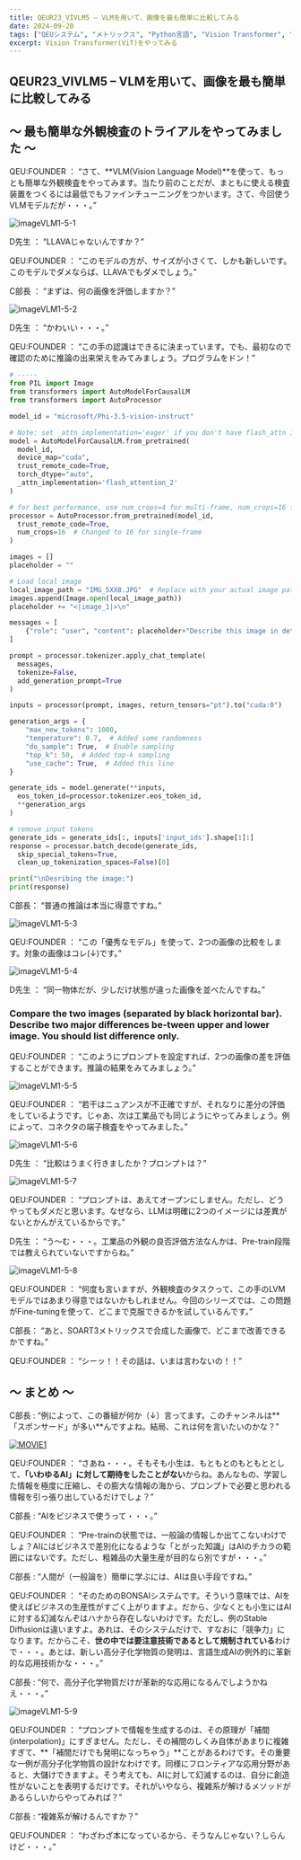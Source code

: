 ```yaml
---
title: QEUR23_VIVLM5 – VLMを用いて、画像を最も簡単に比較してみる
date: 2024-09-20
tags: ["QEUシステム", "メトリックス", "Python言語", "Vision Transformer", "LLM", "データセット", "Fine-tuning", "Vision language Model"]
excerpt: Vision Transformer(ViT)をやってみる
---
```


## QEUR23_VIVLM5 – VLMを用いて、画像を最も簡単に比較してみる

## ～ 最も簡単な外観検査のトライアルをやってみました ～

QEU:FOUNDER ： “さて、**VLM(Vision Language Model)**を使って、もっとも簡単な外観検査をやってみます。当たり前のことだが、まともに使える検査装置をつくるには最低でもファインチューニングをつかいます。さて、今回使うVLMモデルだが・・・。”

![imageVLM1-5-1](/2024-09-20-QEUR23_VIVLM5/imageVLM1-5-1.jpg)

D先生 ： “LLAVAじゃないんですか？”

QEU:FOUNDER ： “このモデルの方が、サイズが小さくて、しかも新しいです。このモデルでダメならば、LLAVAでもダメでしょう。”

C部長 ： “まずは、何の画像を評価しますか？”

![imageVLM1-5-2](/2024-09-20-QEUR23_VIVLM5/imageVLM1-5-2.jpg)

D先生 ： “かわいい・・・。”

QEU:FOUNDER ： “この手の認識はできるに決まっています。でも、最初なので確認のために推論の出来栄えをみてみましょう。プログラムをドン！”

```python
# -----
from PIL import Image 
from transformers import AutoModelForCausalLM 
from transformers import AutoProcessor 

model_id = "microsoft/Phi-3.5-vision-instruct" 

# Note: set _attn_implementation='eager' if you don't have flash_attn installed
model = AutoModelForCausalLM.from_pretrained(
  model_id, 
  device_map="cuda", 
  trust_remote_code=True, 
  torch_dtype="auto", 
  _attn_implementation='flash_attention_2'    
)

# for best performance, use num_crops=4 for multi-frame, num_crops=16 for single-frame.
processor = AutoProcessor.from_pretrained(model_id, 
  trust_remote_code=True, 
  num_crops=16  # Changed to 16 for single-frame
) 

images = []
placeholder = ""

# Load local image
local_image_path = "IMG_5XX8.JPG"  # Replace with your actual image path
images.append(Image.open(local_image_path))
placeholder += "<|image_1|>\n"

messages = [
    {"role": "user", "content": placeholder+"Describe this image in detail, including the main subject, actions, and setting."},
]

prompt = processor.tokenizer.apply_chat_template(
  messages, 
  tokenize=False, 
  add_generation_prompt=True
)

inputs = processor(prompt, images, return_tensors="pt").to("cuda:0") 

generation_args = { 
    "max_new_tokens": 1000,
    "temperature": 0.7,  # Added some randomness
    "do_sample": True,  # Enable sampling
    "top_k": 50,  # Added top-k sampling
    "use_cache": True,  # Added this line
} 

generate_ids = model.generate(**inputs, 
  eos_token_id=processor.tokenizer.eos_token_id, 
  **generation_args
)

# remove input tokens 
generate_ids = generate_ids[:, inputs['input_ids'].shape[1]:]
response = processor.batch_decode(generate_ids, 
  skip_special_tokens=True, 
  clean_up_tokenization_spaces=False)[0] 

print("\nDesribing the image:")
print(response)

```

C部長： “普通の推論は本当に得意ですね。”

![imageVLM1-5-3](/2024-09-20-QEUR23_VIVLM5/imageVLM1-5-3.jpg)

QEU:FOUNDER ： “この「優秀なモデル」を使って、2つの画像の比較をします。対象の画像はコレ(↓)です。”

![imageVLM1-5-4](/2024-09-20-QEUR23_VIVLM5/imageVLM1-5-4.jpg)

D先生 ： “同一物体だが、少しだけ状態が違った画像を並べたんですね。”

### Compare the two images (separated by black horizontal bar). Describe two major differences be-tween upper and lower image. You should list difference only.

QEU:FOUNDER ： “このようにプロンプトを設定すれば、2つの画像の差を評価することができます。推論の結果をみてみましょう。”

![imageVLM1-5-5](/2024-09-20-QEUR23_VIVLM5/imageVLM1-5-5.jpg)

QEU:FOUNDER ： “若干はニュアンスが不正確ですが、それなりに差分の評価をしているようです。じゃあ、次は工業品でも同じようにやってみましょう。例によって、コネクタの端子検査をやってみました。”

![imageVLM1-5-6](/2024-09-20-QEUR23_VIVLM5/imageVLM1-5-6.jpg)

D先生 ： “比較はうまく行きましたか？プロンプトは？”

![imageVLM1-5-7](/2024-09-20-QEUR23_VIVLM5/imageVLM1-5-7.jpg)

QEU:FOUNDER ： “プロンプトは、あえてオープンにしません。ただし、どうやってもダメだと思います。なぜなら、LLMは明確に2つのイメージには差異がないとかんがえているからです。”

D先生 ： “う～む・・・。工業品の外観の良否評価方法なんかは、Pre-train段階では教えられていないですからね。”

![imageVLM1-5-8](/2024-09-20-QEUR23_VIVLM5/imageVLM1-5-8.jpg)

QEU:FOUNDER ： “何度も言いますが、外観検査のタスクって、この手のLVMモデルではあまり得意ではないかもしれません。今回のシリーズでは、この問題がFine-tuningを使って、どこまで克服できるかを試しているんです。”

C部長： “あと、SOART3メトリックスで合成した画像で、どこまで改善できるかですね。”

QEU:FOUNDER ： “シーッ！！その話は、いまは言わないの！！”

## ～ まとめ ～

C部長 : “例によって、この番組が何か（↓）言ってます。このチャンネルは**「スポンサード」が多い**んですよね。結局、これは何を言いたいのかな？”

[![MOVIE1](http://img.youtube.com/vi/NEWi_7nWPFU/0.jpg)](http://www.youtube.com/watch?v=NEWi_7nWPFU "【AIで変わるビジネスの世界】アナログかデジタルかの二項対立ではない／精度の高いデータを企業が持ち続けることが追い風になる／経営者が自らデジタルと対峙／知識習得が一気に変わるフェーズ")

QEU:FOUNDER ： “さあね・・・。そもそも小生は、もともとのもともととして、**「いわゆるAI」に対して期待をしたことがない**からね。あんなもの、学習した情報を極度に圧縮し、その膨大な情報の海から、プロンプトで必要と思われる情報を引っ張り出しているだけでしょ？”

C部長 : “AIをビジネスで使うって・・・。”

QEU:FOUNDER ： “Pre-trainの状態では、一般論の情報しか出てこないわけでしょ？AIにはビジネスで差別化になるような「とがった知識」はAIのチカラの範囲にはないです。ただし、粗雑品の大量生産が目的なら別ですが・・・。”

C部長 : “人間が（一般論を）簡単に学ぶには、AIは良い手段ですね。”

QEU:FOUNDER ： “そのためのBONSAIシステムです。そういう意味では、AIを使えばビジネスの生産性がすごく上がりますよ。だから、少なくとも小生にはAIに対する幻滅なんぞはハナから存在しないわけです。ただし、例のStable Diffusionは違いますよ。あれは、そのシステムだけで、すなおに「競争力」になります。だからこそ、**世の中では要注意技術であるとして規制されている**わけで・・・。あとは、新しい高分子化学物質の発明は、言語生成AIの例外的に革新的な応用技術かな・・・。”

C部長 : “何で、高分子化学物質だけが革新的な応用になるんでしようかねえ・・・。”

![imageVLM1-5-9](/2024-09-20-QEUR23_VIVLM5/imageVLM1-5-9.jpg)

QEU:FOUNDER ： “プロンプトで情報を生成するのは、その原理が「補間(interpolation)」にすぎません。ただし、その補間のしくみ自体があまりに複雑すぎて、**「補間だけでも発明になっちゃう」**ことがあるわけです。その重要な一例が高分子化学物質の設計なわけです。同様にフロンティアな応用分野があると、大儲けできますよ。そう考えても、AIに対して幻滅するのは、自分に創造性がないことを表明するだけです。それがいやなら、複雑系が解けるメソッドがあるらしいからやってみれば？”

C部長 : “複雑系が解けるんですか？”

QEU:FOUNDER ： “わざわざ本になっているから、そうなんじゃない？しらんけど・・・。”
